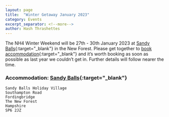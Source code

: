 ```yaml
---
layout: page
title:  "Winter Getaway January 2023"
category: Events
excerpt_separator: <!--more-->
author: Hash Thrashettes
---
```


The NH4 Winter Weekend will be 27th - 30th January 2023 at [Sandy Balls](https://www.awayresorts.co.uk/parks/hampshire/sandy-balls/){:target="_blank"}  in the New Forest.
Please get together to [book accommodation](https://www.awayresorts.co.uk/search/?parkID=12&from=2023-01-27&to=2023-01-30&nights=3&holidayType=1&stayType=&adults=2&children=0&petsCount=0){:target="_blank"} and it’s worth booking as soon as possible as last year we couldn’t get in.
Further details will follow nearer the time.

<!--more-->

### Accommodation: [Sandy Balls](http://google.com/maps/dir/Current+Location/50.9303062,-1.7620994){:target="_blank"} 

    Sandy Balls Holiday Village
    Southampton Road
    Fordingbridge
    The New Forest
    Hampshire
    SP6 2JZ
